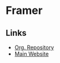 # Framer

## Links

- [Org. Repository](https://github.com/framer)
- [Main Website](https://framer.com)
